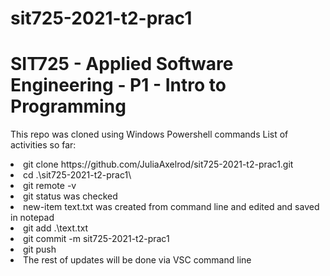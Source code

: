 # sit725-2021-t2-prac1

# SIT725 - Applied Software Engineering - P1 - Intro to Programming

This repo was cloned using Windows Powershell commands
List of activities so far:

<li> git clone https://github.com/JuliaAxelrod/sit725-2021-t2-prac1.git </li>

<li> cd .\sit725-2021-t2-prac1\ </li>
<li> git remote -v </li>
<li> git status was checked </li>
<li> new-item text.txt was created from command line and edited and saved in notepad </li>
<li> git add .\text.txt </li>
<li> git commit -m sit725-2021-t2-prac1 </li>
<li> git push </li>
<li> The rest of updates will be done via VSC command line <Ctrl + Shift + P> </li>
